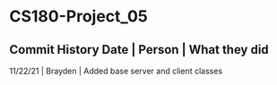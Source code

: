 # CS180-Project_05
## Commit History Date | Person | What they did
11/22/21 | Brayden | Added base server and client classes
